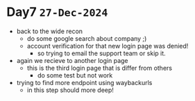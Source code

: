 # Day7 `27-Dec-2024`
- back to the wide recon
    - do some google search about company ;)
    - account verification for that new login page was denied!
        - so trying to email the support team or skip it.
- again we recieve to another login page
    - this is the third login page that is differ from others
        - do some test but not work
-  trying to find more endpoint using waybackurls 
    -  in this step should more deep!
